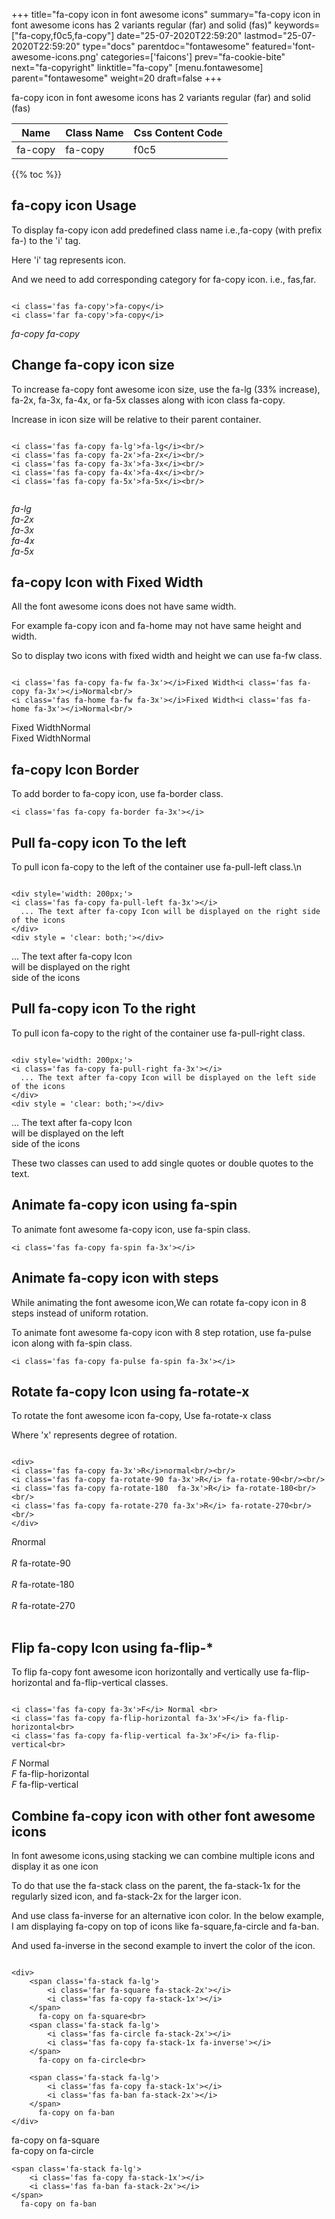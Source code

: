 +++
title="fa-copy icon in font awesome icons"
summary="fa-copy icon in font awesome icons has 2 variants regular (far) and solid (fas)"
keywords=["fa-copy,f0c5,fa-copy"]
date="25-07-2020T22:59:20"
lastmod="25-07-2020T22:59:20"
type="docs"
parentdoc="fontawesome"
featured='font-awesome-icons.png'
categories=['faicons']
prev="fa-cookie-bite"
next="fa-copyright"
linktitle="fa-copy"
[menu.fontawesome]
parent="fontawesome"
weight=20
draft=false
+++


fa-copy icon in font awesome icons has 2 variants regular (far) and solid (fas)

<div class='table-responsive'><table class='table'><thead><tr><th>Name</th><th>Class Name</th><th>Css Content Code</th></tr></thead><tbody><tr><td>fa-copy</td><td>fa-copy</td><td>f0c5</td></tr></tbody></table></div>


{{% toc %}}


## fa-copy icon Usage

To display fa-copy icon add predefined class name i.e.,fa-copy (with prefix fa-) to the 'i' tag.

Here 'i' tag represents icon.

And we need to add corresponding category for fa-copy icon. i.e., fas,far.


```

<i class='fas fa-copy'>fa-copy</i>
<i class='far fa-copy'>fa-copy</i>
```

<i class='fas fa-copy'>fa-copy</i>
<i class='far fa-copy'>fa-copy</i>




## Change fa-copy icon size
To increase fa-copy font awesome icon size, use the fa-lg (33% increase), fa-2x, fa-3x, fa-4x, or fa-5x classes along with icon class fa-copy.

Increase in icon size will be relative to their parent container. 

```

<i class='fas fa-copy fa-lg'>fa-lg</i><br/>
<i class='fas fa-copy fa-2x'>fa-2x</i><br/>
<i class='fas fa-copy fa-3x'>fa-3x</i><br/>
<i class='fas fa-copy fa-4x'>fa-4x</i><br/>
<i class='fas fa-copy fa-5x'>fa-5x</i><br/>
            
```

<i class='fas fa-copy fa-lg'>fa-lg</i><br/>
<i class='fas fa-copy fa-2x'>fa-2x</i><br/>
<i class='fas fa-copy fa-3x'>fa-3x</i><br/>
<i class='fas fa-copy fa-4x'>fa-4x</i><br/>
<i class='fas fa-copy fa-5x'>fa-5x</i><br/>
            



## fa-copy Icon with Fixed Width 

All the font awesome icons does not have same width.

For example fa-copy icon and fa-home may not have same height and width.

So to display two icons with fixed width and height we can use fa-fw class.


```

<i class='fas fa-copy fa-fw fa-3x'></i>Fixed Width<i class='fas fa-copy fa-3x'></i>Normal<br/>
<i class='fas fa-home fa-fw fa-3x'></i>Fixed Width<i class='fas fa-home fa-3x'></i>Normal<br/>
```

<i class='fas fa-copy fa-fw fa-3x'></i>Fixed Width<i class='fas fa-copy fa-3x'></i>Normal<br/>
<i class='fas fa-home fa-fw fa-3x'></i>Fixed Width<i class='fas fa-home fa-3x'></i>Normal<br/>



## fa-copy Icon Border 

To add border to fa-copy icon, use fa-border class.


```
<i class='fas fa-copy fa-border fa-3x'></i>

```
<i class='fas fa-copy fa-border fa-3x'></i>





## Pull fa-copy icon To the left

To pull icon fa-copy to the left of the container use fa-pull-left class.\n

```

<div style='width: 200px;'>
<i class='fas fa-copy fa-pull-left fa-3x'></i>
  ... The text after fa-copy Icon will be displayed on the right side of the icons
</div>
<div style = 'clear: both;'></div>
```

<div style='width: 200px;'>
<i class='fas fa-copy fa-pull-left fa-3x'></i>
  ... The text after fa-copy Icon will be displayed on the right side of the icons
</div>
<div style = 'clear: both;'></div>




## Pull fa-copy icon To the right
To pull icon fa-copy to the right of the container use fa-pull-right class.

```

<div style='width: 200px;'>
<i class='fas fa-copy fa-pull-right fa-3x'></i>
  ... The text after fa-copy Icon will be displayed on the left side of the icons
</div>
<div style = 'clear: both;'></div>
```

<div style='width: 200px;'>
<i class='fas fa-copy fa-pull-right fa-3x'></i>
  ... The text after fa-copy Icon will be displayed on the left side of the icons
</div>
<div style = 'clear: both;'></div>

These two classes can used to add single quotes or double quotes to the text.


## Animate fa-copy icon using fa-spin
To animate font awesome fa-copy icon, use fa-spin class.

```
<i class='fas fa-copy fa-spin fa-3x'></i>
```
<i class='fas fa-copy fa-spin fa-3x'></i>




## Animate fa-copy icon with steps
While animating the font awesome icon,We can rotate fa-copy icon in 8 steps instead of uniform rotation.

To animate font awesome fa-copy icon with 8 step rotation, use fa-pulse icon along with fa-spin class.


```
<i class='fas fa-copy fa-pulse fa-spin fa-3x'></i>

```
<i class='fas fa-copy fa-pulse fa-spin fa-3x'></i>





## Rotate fa-copy Icon using fa-rotate-x
To rotate the font awesome icon fa-copy, Use fa-rotate-x class

Where 'x' represents degree of rotation.


```

<div>
<i class='fas fa-copy fa-3x'>R</i>normal<br/><br/>
<i class='fas fa-copy fa-rotate-90 fa-3x'>R</i> fa-rotate-90<br/><br/> 
<i class='fas fa-copy fa-rotate-180  fa-3x'>R</i> fa-rotate-180<br/><br/> 
<i class='fas fa-copy fa-rotate-270 fa-3x'>R</i> fa-rotate-270<br/><br/>
</div>
```

<div>
<i class='fas fa-copy fa-3x'>R</i>normal<br/><br/>
<i class='fas fa-copy fa-rotate-90 fa-3x'>R</i> fa-rotate-90<br/><br/> 
<i class='fas fa-copy fa-rotate-180  fa-3x'>R</i> fa-rotate-180<br/><br/> 
<i class='fas fa-copy fa-rotate-270 fa-3x'>R</i> fa-rotate-270<br/><br/>
</div>




## Flip fa-copy Icon using fa-flip-*
To flip fa-copy font awesome icon horizontally and vertically use fa-flip-horizontal and fa-flip-vertical classes. 

```

<i class='fas fa-copy fa-3x'>F</i> Normal <br>
<i class='fas fa-copy fa-flip-horizontal fa-3x'>F</i> fa-flip-horizontal<br>
<i class='fas fa-copy fa-flip-vertical fa-3x'>F</i> fa-flip-vertical<br>
```

<i class='fas fa-copy fa-3x'>F</i> Normal <br>
<i class='fas fa-copy fa-flip-horizontal fa-3x'>F</i> fa-flip-horizontal<br>
<i class='fas fa-copy fa-flip-vertical fa-3x'>F</i> fa-flip-vertical<br>




## Combine fa-copy icon with other font awesome icons
In font awesome icons,using stacking we can combine multiple icons and display it as one icon 

To do that use the fa-stack class on the parent, the fa-stack-1x for the regularly sized icon, and fa-stack-2x for the larger icon.

And use class fa-inverse for an alternative icon color. 
In the below example, I am displaying fa-copy on top of icons like fa-square,fa-circle and fa-ban.

And used fa-inverse in the second example to invert the color of the icon.

```

<div>
    <span class='fa-stack fa-lg'>
        <i class='far fa-square fa-stack-2x'></i>
        <i class='fas fa-copy fa-stack-1x'></i>
    </span>
      fa-copy on fa-square<br>
    <span class='fa-stack fa-lg'>
        <i class='fas fa-circle fa-stack-2x'></i>
        <i class='fas fa-copy fa-stack-1x fa-inverse'></i>
    </span>
      fa-copy on fa-circle<br>

    <span class='fa-stack fa-lg'>
        <i class='fas fa-copy fa-stack-1x'></i>
        <i class='fas fa-ban fa-stack-2x'></i>
    </span>
      fa-copy on fa-ban
</div>
```

<div>
    <span class='fa-stack fa-lg'>
        <i class='far fa-square fa-stack-2x'></i>
        <i class='fas fa-copy fa-stack-1x'></i>
    </span>
      fa-copy on fa-square<br>
    <span class='fa-stack fa-lg'>
        <i class='fas fa-circle fa-stack-2x'></i>
        <i class='fas fa-copy fa-stack-1x fa-inverse'></i>
    </span>
      fa-copy on fa-circle<br>

    <span class='fa-stack fa-lg'>
        <i class='fas fa-copy fa-stack-1x'></i>
        <i class='fas fa-ban fa-stack-2x'></i>
    </span>
      fa-copy on fa-ban
</div>






